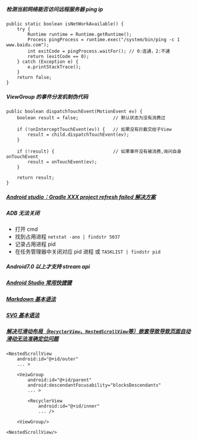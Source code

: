 ##### 检测当前网络能否访问远程服务器 ping ip
```
public static boolean isNetWorkAvailable() {
    try {
        Runtime runtime = Runtime.getRuntime();
        Process pingProcess = runtime.exec("/system/bin/ping -c 1 www.baidu.com");
        int exitCode = pingProcess.waitFor(); // 0:连通，2:不通
        return (exitCode == 0);
    } catch (Exception e) {
        e.printStackTrace();
    }
    return false;
}
```

##### ViewGroup 的事件分发机制伪代码
```
public boolean dispatchTouchEvent(MotionEvent ev) {
    boolean result = false;             // 默认状态为没有消费过

    if (!onInterceptTouchEvent(ev)) {   // 如果没有拦截交给子View
        result = child.dispatchTouchEvent(ev);
    }

    if (!result) {                      // 如果事件没有被消费,询问自身onTouchEvent
        result = onTouchEvent(ev);
    }

    return result;
}
```

##### [Android studio：Gradle XXX project refresh failed 解决方案](https://github.com/gavinxxxxxx/node/blob/master/md/gradle-project-refresh-failed.md)

##### ADB 无法关闭
- 打开 cmd
- 找到占用进程 `netstat -ano | findstr 5037`
- 记录占用进程 pid
- 在任务管理器中关闭对应 pid 进程 或 `TASKLIST | findstr pid`

##### Android7.0 以上才支持 stream api

##### [Android Studio 常用快捷键](https://github.com/gavinxxxxxx/node/blob/master/md/studio-shortcut-key.md)

##### [Markdown 基本语法](https://github.com/gavinxxxxxx/node/blob/master/md/markdown-syntax.md)

##### [SVG 基本语法](https://github.com/gavinxxxxxx/node/blob/master/md/svg-syntax.md)

##### [解决可滑动布局（`RecyclerView`、`NestedScrollView`等）嵌套导致导致页面自动滑动无法准确定位问题](http://blog.csdn.net/yingpaixiaochuan/article/details/53190420)
```
<NestedScrollView
    android:id="@+id/outer"
    ... >
    
    <VeiwGroup
        android:id="@+id/parent"
        android:descendantFocusability="blocksDescendants"
        ... >

        <RecyclerView
            android:id="@+id/inner"
            ... />

    <ViewGroup/>

<NestedScrollView/>
```
